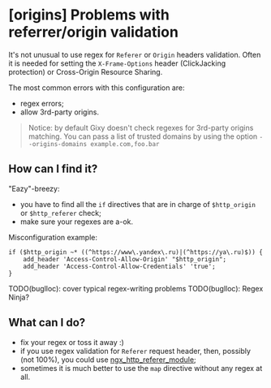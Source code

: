 # [origins] Problems with referrer/origin validation

It's not unusual to use regex for `Referer` or `Origin` headers validation.
Often it is needed for setting the `X-Frame-Options` header (ClickJacking protection) or Cross-Origin Resource Sharing.

The most common errors with this configuration are:
  - regex errors;
  - allow 3rd-party origins.

 > Notice: by default Gixy doesn't check regexes for 3rd-party origins matching.
 > You can pass a list of trusted domains by using the option `--origins-domains example.com,foo.bar`

## How can I find it?
"Eazy"-breezy:
  - you have to find all the `if` directives that are in charge of `$http_origin` or `$http_referer` check;
  - make sure your regexes are a-ok.

Misconfiguration example:
```nginx
if ($http_origin ~* ((^https://www\.yandex\.ru)|(^https://ya\.ru)$)) {
	add_header 'Access-Control-Allow-Origin' "$http_origin";
	add_header 'Access-Control-Allow-Credentials' 'true';
}
```

TODO(buglloc): cover typical regex-writing problems
TODO(buglloc): Regex Ninja?

## What can I do?

  - fix your regex or toss it away :)
  - if you use regex validation for `Referer` request header, then, possibly (not 100%), you could use [ngx_http_referer_module](http://nginx.org/en/docs/http/ngx_http_referer_module.htmll);
  - sometimes it is much better to use the `map` directive without any regex at all.
